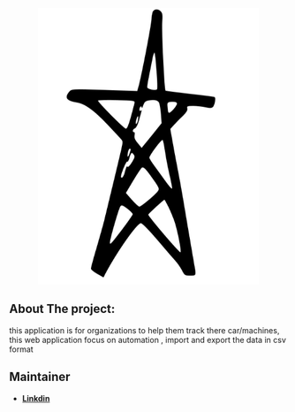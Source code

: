 <p align="center"><a href="https://laravel.com" target="_blank"><img src="./public/icons/onee.svg" height="500" width="400" alt="Laravel Logo"></a></p>

## About The project:

this application is for organizations to help them track there car/machines, this web application focus on automation , import and export the data in csv format

## Maintainer

-   **[Linkdin](https://www.linkedin.com/in/abderrahmane-drissi-662607254/)**

